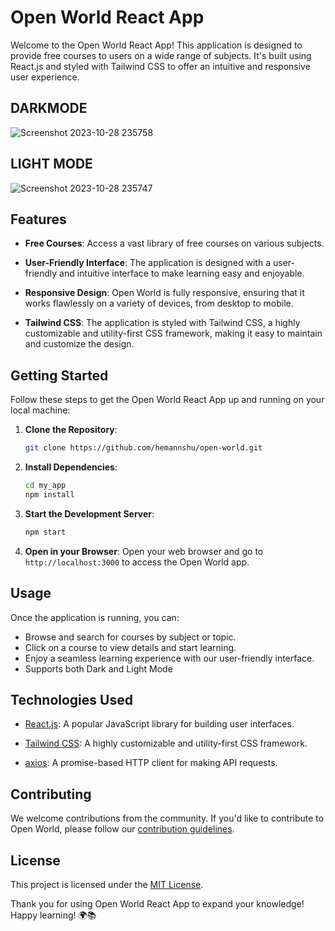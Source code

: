 # Open World React App


Welcome to the Open World React App! This application is designed to provide free courses to users on a wide range of subjects. It's built using React.js and styled with Tailwind CSS to offer an intuitive and responsive user experience.
## DARKMODE
![Screenshot 2023-10-28 235758](https://github.com/Hemannshu/open-world/assets/141823832/13285830-dea7-45f1-9932-993ff775ec93)
## LIGHT MODE
![Screenshot 2023-10-28 235747](https://github.com/Hemannshu/open-world/assets/141823832/b088885d-0039-4eb5-a533-ad3470c59cd9)
## Features




- **Free Courses**: Access a vast library of free courses on various subjects.

- **User-Friendly Interface**: The application is designed with a user-friendly and intuitive interface to make learning easy and enjoyable.

- **Responsive Design**: Open World is fully responsive, ensuring that it works flawlessly on a variety of devices, from desktop to mobile.

- **Tailwind CSS**: The application is styled with Tailwind CSS, a highly customizable and utility-first CSS framework, making it easy to maintain and customize the design.

## Getting Started

Follow these steps to get the Open World React App up and running on your local machine:

1. **Clone the Repository**:
   ```bash
   git clone https://github.com/hemannshu/open-world.git
   ```

2. **Install Dependencies**:
   ```bash
   cd my_app
   npm install
   ```

3. **Start the Development Server**:
   ```bash
   npm start
   ```

4. **Open in your Browser**:
   Open your web browser and go to `http://localhost:3000` to access the Open World app.

## Usage

Once the application is running, you can:

- Browse and search for courses by subject or topic.
- Click on a course to view details and start learning.
- Enjoy a seamless learning experience with our user-friendly interface.
- Supports both Dark and Light Mode

## Technologies Used

- [React.js](https://reactjs.org/): A popular JavaScript library for building user interfaces.

- [Tailwind CSS](https://tailwindcss.com/): A highly customizable and utility-first CSS framework.

- [axios](https://axios-http.com/): A promise-based HTTP client for making API requests.

## Contributing

We welcome contributions from the community. If you'd like to contribute to Open World, please follow our [contribution guidelines](CONTRIBUTING.md).

## License

This project is licensed under the [MIT License](LICENSE).


Thank you for using Open World React App to expand your knowledge! Happy learning! 🌍📚
